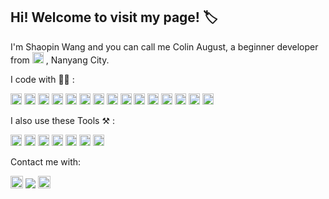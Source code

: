 ## Hi! Welcome to visit my page! :label:

I'm Shaopin Wang and you can call me Colin August, a beginner developer from  <a><img height="18" src="https://user-images.githubusercontent.com/89354237/230272493-0019f63f-ab8c-46ee-8fe2-e7bb70d86d8d.png"></a>  , Nanyang City.


I code with 🧑‍💻 :

<a><img height="18" src="https://img.shields.io/badge/C-00599C?style=flat&logo=c&logoColor=white">  </a><a><img height="18" src="https://img.shields.io/badge/C%23-239120?style=flat&logo=c-sharp&logoColor=white"></a>  <a><img height="18" src="https://img.shields.io/badge/C%2B%2B-00599C?style=flat&logo=c%2B%2B&logoColor=white"></a>  <a><img height="18" src="https://img.shields.io/badge/Rust-000000?style=flat&logo=rust&logoColor=white">  </a><a><img height="18" src="https://img.shields.io/badge/HTML5-E34F26?style=flat&logo=html5&logoColor=white"></a>  <a><img height="18" src="https://img.shields.io/badge/CSS3-1572B6?style=flat&logo=css3&logoColor=white">  </a><a><img height="18" src="https://img.shields.io/badge/JavaScript-F7DF1E?style=flat&logo=javascript&logoColor=black"></a>  <a><img height="18" src="https://img.shields.io/badge/TypeScript-007ACC?style=flat&logo=typescript&logoColor=white"></a>  <a><img height="18" src="https://img.shields.io/badge/Python-14354C?style=flat&logo=python&logoColor=white"></a>  <a><img height="18" src="https://img.shields.io/badge/Ruby-CC342D?style=flat&logo=ruby&logoColor=white"></a><a>  <img height="18" src="https://img.shields.io/badge/Vue.js-35495E?style=flat&logo=vue.js&logoColor=4FC08D"></a>  <a><img height="18" src="https://img.shields.io/badge/Node.js-43853D?style=flat&logo=node.js&logoColor=white"></a>  <a><img height="18" src="https://img.shields.io/badge/Unity-100000?style=flat&logo=unity&logoColor=white"></a>  <a><img height="18" src="https://img.shields.io/badge/Markdown-000000?style=flat&logo=markdown&logoColor=white"></a>  <a><img height="18" src="https://img.shields.io/badge/Google_Cloud-4285F4?style=flat&logo=google-cloud&logoColor=white"></a>


I also use these Tools ⚒️ :

<a><img height="18" src="https://img.shields.io/badge/Windows-0078D6?style=flat&logo=windows&logoColor=white"></a>
<a><img height="18" src="https://img.shields.io/badge/Linux-FCC624?style=flat&logo=linux&logoColor=black"></a>
<a><img height="18" src="https://img.shields.io/badge/Android-3DDC84?style=flat&logo=android&logoColor=white"></a>
<a><img height="18" src="https://img.shields.io/badge/Visual_Studio-5C2D91?style=flat&logo=visual%20studio&logoColor=white"></a>
<a><img height="18" src="https://img.shields.io/badge/sublime_text-%23575757.svg?&style=flat&logo=sublime-text&logoColor=important"></a>
<a><img height="18" src="https://img.shields.io/badge/GIT-E44C30?style=flat&logo=git&logoColor=white"></a>
<a><img height="18" src="https://img.shields.io/badge/tmux-1BB91F?style=flat&logo=tmux&logoColor=white"></a>


Contact me with:

<a><img height="20" src="https://img.shields.io/twitter/url?label=Twitter&style=social&url=https%3A%2F%2Ftwitter.com%2FColin_2002_C"></a>
<a><img heiget="18" src="https://img.shields.io/twitter/url?label=Shaopin%20Wang&logo=facebook&url=https%3A%2F%2Fwww.facebook.com%2Fcolin.august.54%2F"></a>
<a><img height="20" src="https://img.shields.io/badge/dynamic/json?color=FE7398&label=BiliBili&query=count&suffix=%E5%85%B3%E6%B3%A8&url=https%3A%2F%2Fapi.swo.moe%2Fstats%2Fbilibili%2F185677319&logo=bilibili"></a>
